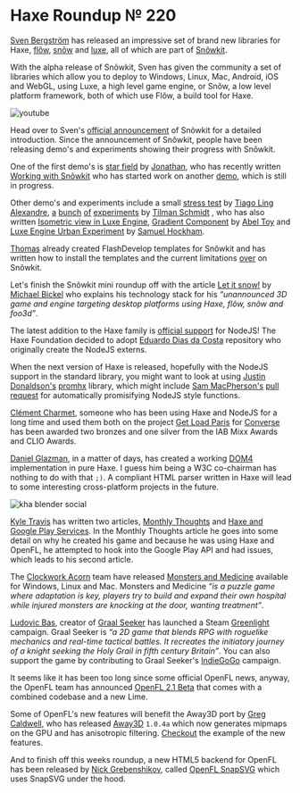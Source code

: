 [_template]: ../templates/roundup.html
[date]: / "2014-10-08 14:07:00"
[modified]: / "2014-10-09 10:07:00"
[published]: / "2014-10-08 16:40:00"
[“”]: a ""
# Haxe Roundup № 220

[Sven Bergström][tw1] has released an impressive set of brand new libraries for Haxe,
[flõw], [snõw] and [luxe], all of which are part of [Snõwkit].

With the alpha release of Snõwkit, Sven has given the community a set of libraries
which allow you to deploy to Windows, Linux, Mac, Android, iOS and WebGL, using Luxe,
a high level game engine, or Snõw, a low level platform framework, both of which use
Flõw, a build tool for Haxe.

![youtube](3w5HXYp1zlw)

Head over to Sven's [official announcement][l1] of Snõwkit for a detailed introduction. 
Since the announcement of Snõwkit, people have been releasing demo's and experiments 
showing their progress with Snõwkit.

One of the first demo's is [star field] by [Jonathan][tw2], who has recently written
[Working with Snõwkit][l2] who has started work on another [demo][l3], which is 
still in progress.

Other demo's and experiments include a small [stress test][l4] by [Tiago Ling 
Alexandre][tw3], [a][l8] [bunch][l5] [of][l6] [experiments][l7] by [Tilman Schmidt][tw4]
, who has also written [Isometric view in Luxe Engine][l9], [Gradient Component][l10]
by [Abel Toy][tw5] and [Luxe Engine Urban Experiment][l11] by [Samuel Hockham][tw6].

[Thomas][tw8] already created FlashDevelop templates for Snõwkit and has 
written how to install the templates and the current limitations [over][l13]
on Snõwkit.

Let's finish the Snõwkit mini roundup off with the article [Let it snow!][l12] by
[Michael Bickel][tw7] who explains his technology stack for his _“unannounced 3D 
game and engine targeting desktop platforms using Haxe, flõw, snõw and foo3d”_.

The latest addition to the Haxe family is [official support][l14] for NodeJS! The
Haxe Foundation decided to adopt [Eduardo Dias da Costa][tw9] repository who 
originally create the NodeJS externs.

When the next version of Haxe is released, hopefully with the NodeJS support in
the standard library, you might want to look at using [Justin Donaldson's][tw10]
[promhx] library, which might include [Sam MacPherson's][tw11] [pull request][l15]
for automatically promisifying NodeJS style functions.

[Clément Charmet][tw12], someone who has been using Haxe and NodeJS for a long time
and used them both on the project [Get Load Paris][l16] for [Converse][tw13] has 
been awarded two bronzes and one silver from the IAB Mixx Awards and CLIO Awards.

[Daniel Glazman][tw19], in a matter of days, has created a working [DOM4] implementation
in pure Haxe. I guess him being a W3C co-chairman has nothing to do with that `;)`. A
compliant HTML parser written in Haxe will lead to some interesting cross-platform
projects in the future.

![kha blender social](/img/220/kha.png "Lubos Lenco Kha and Blender integration")

[Kyle Travis][tw14] has written two articles, [Monthly Thoughts][l17] and [Haxe and
Google Play Services][l18]. In the Monthly Thoughts article he goes into some detail
on why he created his game and because he was using Haxe and OpenFL, he attempted to
hook into the Google Play API and had issues, which leads to his second article.

The [Clockwork Acorn][tw17] team have released [Monsters and Medicine][l19] available
for Windows, Linux and Mac. Monsters and Medicine _“is a puzzle game where adaptation 
is key, players try to build and expand their own hospital while injured 
monsters are knocking at the door, wanting treatment”_.

[Ludovic Bas][tw18], creator of [Graal Seeker] has launched a Steam [Greenlight]
campaign. Graal Seeker is _“a 2D game that blends RPG with roguelike mechanics
and real-time tactical battles. It recreates the initiatory journey of a knight 
seeking the Holy Grail in fifth century Britain”_. You can also support the game
by contributing to Graal Seeker's [IndieGoGo] campaign.

It seems like it has been too long since some official OpenFL news, anyway, the OpenFL
team has announced [OpenFL 2.1 Beta][openfl] that comes with a combined codebase and
a new Lime.

Some of OpenFL's new features will benefit the Away3D port by [Greg Caldwell][tw15],
who has released [Away3D] `1.0.4a` which now generates mipmaps on the GPU and has
anisotropic filtering. [Checkout] the example of the new features.

And to finish off this weeks roundup, a new HTML5 backend for OpenFL has been released
by [Nick Grebenshikov][tw16], called [OpenFL SnapSVG] which uses SnapSVG under 
the hood.

[tw1]: https://twitter.com/___discovery "@___discovery on Twitter"
[tw2]: https://twitter.com/jonathanhirz "@jonathanhirz on Twitter"
[tw3]: https://twitter.com/TiagoLing "@TiagoLing on Twitter"
[tw4]: https://twitter.com/KeyMaster_ "@KeyMaster_ on Twitter"
[tw5]: https://twitter.com/Abel_Toy "@Abel_Toy on Twitter"
[tw6]: https://twitter.com/shockham "@shockham on Twitter"
[tw7]: https://twitter.com/dazKind "@dazKind on Twitter"
[tw8]: https://twitter.com/Chman "@Chman on Twitter"
[tw9]: https://twitter.com/EduardoDias "@EduardoDias on Twitter"
[tw10]: https://twitter.com/omgjjd "@omgjjd on Twitter"
[tw11]: https://twitter.com/sgmacpherson "@sgmacpherson on Twitter"
[tw12]: https://twitter.com/clemenchar "@clemenchar on Twitter"
[tw13]: https://twitter.com/Converse "@Converse on Twitter"
[tw14]: https://twitter.com/kmakai "@kmakai on Twitter"
[tw15]: https://twitter.com/Greg209 "@Greg209 on Twitter"
[tw16]: https://twitter.com/grebenshikov_n "@grebenshikov_n on Twitter"
[tw17]: https://twitter.com/ClockworkAcorn "@ClockworkAcorn on Twitter"
[tw18]: https://twitter.com/loudoweb "@loudoweb on Twitter"
[tw19]: https://twitter.com/glazou "@glazou on Twitter"
	
[snõwkit]: http://snowkit.org/2014/09/20/about-snowkit/ "About Snõwkit"
[flõw]: http://underscorediscovery.github.io/flow/ "Flõw build tool"
[snõw]: http://underscorediscovery.github.io/snow/ "Snõw low level library"
[luxe]: http://luxeengine.com/ "Luxe game engine"
[promhx]: https://github.com/jdonaldson/promhx "promhx on GitHub"
[dom4]: https://groups.google.com/forum/#!msg/haxelang/qhNidBZdS-c/nYVbrve8MQgJ "Haxe DOM4 Implementation"
[star field]: http://jonathanhirz.com/luxe/starField/ "Snõwkit Star Field Demo"
[openfl]: http://www.openfl.org/blog/2014/10/04/openfl-2-1-beta/ "OpenFL 2.1 Beta"
[away3d]: http://away3d.github.io/away3d-examples-openfl/ "Away3D OpenFL Port"
[checkout]: http://away3d.github.io/away3d-examples-openfl/html5/Basic_MipMapping/ "Away3D Mip Mapping example"
[openfl snapsvg]: http://ngrebenshikov.github.io/openfl-snapsvg/ "OpenFL-SnapSVG on GitHub"
[graal seeker]: http://www.graalseeker.com/ "Graal Seeker"
[greenlight]: http://steamcommunity.com/sharedfiles/filedetails/?id=317766196 "Graal Seeker Steam Greenlight Campaign"
[indiegogo]: https://www.indiegogo.com/projects/graal-seeker "Graal Seeker on IndieGoGo"
	
[l1]: http://notes.underscorediscovery.com/announcing-snowkit/ "Annoucing Snõwkit"
[l2]: http://blog.jonathanhirz.com/post/99410083390/i-have-been-working-lately-with-snowkit-luxe "Working with Snõwkit"
[l3]: http://jonathanhirz.com/luxe/nathanMusic/ "Snõwkit Music"
[l4]: https://dl.dropboxusercontent.com/u/18504814/luxeTest/index.html "Luxe Engine Stress Test"
[l5]: https://twitter.com/KeyMaster_/status/519500897488228352 "Luxe Engine Shockwave 1"
[l6]: https://twitter.com/KeyMaster_/status/519413175520088065 "Luxe Engine Shockwave 2"
[l7]: https://twitter.com/KeyMaster_/status/519241898486411264 "Luxe Engine Tile Shifting"
[l8]: https://twitter.com/KeyMaster_/status/519064652391927808 "Luxe Engine Shockwave 3"
[l9]: http://keymasternotes.tumblr.com/post/99223867580/isometric-view-in-luxe "Isometric view in Luxe Engine"
[l10]: https://snowkit.org/2014/10/04/gradient-component/ "Gradient Component on Snõwkit"
[l11]: http://snowkit.org/2014/10/03/luxe-and-3d/ "Luxe Engine Urban Experiment on Snõwkit"
[l12]: http://snowkit.org/2014/09/26/let-it-snow/ "Let it snow! on Snõwkit"
[l13]: http://snowkit.org/2014/10/03/new-flashdevelop-templates/ "FlashDevelop Templates for Snõwkit"
[l14]: https://github.com/HaxeFoundation/hxnodejs "Official NodeJS Support for Haxe"
[l15]: https://github.com/jdonaldson/promhx/pull/36 "Added automatic promisification of NodeJS style functions"
[l16]: http://www.getloudparis.com/tuto "Get Loud Paris"
[l17]: https://www.kylemtravis.com/blog/monthly-thoughts/ "Monthly Thoughts"
[l18]: https://www.kylemtravis.com/blog/play-haxe/ "Haxe and Google Play Services"
[l19]: http://clockworkacorn.com/games/monsters-and-medicine/ "Monsters and Medicine by Clockwork Acorn"